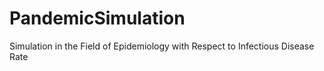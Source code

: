 # PandemicSimulation
Simulation in the Field of Epidemiology with Respect to Infectious Disease Rate
